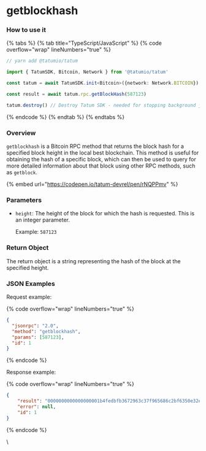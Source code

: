 # getblockhash

### How to use it

{% tabs %}
{% tab title="TypeScript/JavaScript" %}
{% code overflow="wrap" lineNumbers="true" %}
```typescript
// yarn add @tatumio/tatum

import { TatumSDK, Bitcoin, Network } from '@tatumio/tatum'

const tatum = await TatumSDK.init<Bitcoin>({network: Network.BITCOIN})

const result = await tatum.rpc.getBlockHash(587123)

tatum.destroy() // Destroy Tatum SDK - needed for stopping background jobs
```
{% endcode %}
{% endtab %}
{% endtabs %}

### Overview

`getblockhash` is a Bitcoin RPC method that returns the block hash for a specified block height in the local best blockchain. This method is useful for obtaining the hash of a specific block, which can then be used to query for more detailed information about that block using other RPC methods, such as `getblock`.

{% embed url="https://codepen.io/tatum-devrel/pen/rNQPPmv" %}

### Parameters

*   `height`: The height of the block for which the hash is requested. This is an integer parameter.

    Example: `587123`

### Return Object

The return object is a string representing the hash of the block at the specified height.

### JSON Examples

Request example:

{% code overflow="wrap" lineNumbers="true" %}
```json
{
  "jsonrpc": "2.0",
  "method": "getblockhash",
  "params": [587123],
  "id": 1
}
```
{% endcode %}

Response example:

{% code overflow="wrap" lineNumbers="true" %}
```json
{
    "result": "0000000000000000001b4fedbfb3672963c37f965686c2bf6350e32e77f9941f",
    "error": null,
    "id": 1
}
```
{% endcode %}

\
